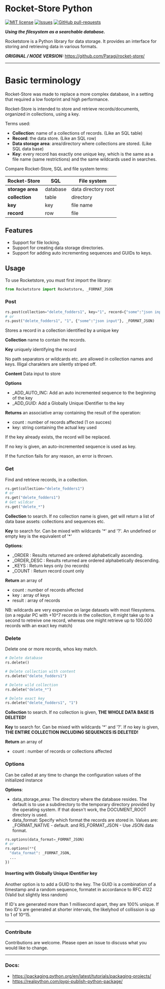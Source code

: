 # Rocket-Store Python

[![MIT license](http://img.shields.io/badge/license-MIT-brightgreen.svg)](http://opensource.org/licenses/MIT)
[![Issues](http://img.shields.io/github/issues/klich3/rocket-store-python.svg)]( https://github.com/klich3/rocket-store-python/issues )
[![GitHub pull-requests](https://img.shields.io/github/issues-pr/paragi/rocket-store.svg)](https://github.com/klich3/rocket-store-python/pull/)

***Using the filesystem as a searchable database.***

Rocketstore is a Python library for data storage. It provides an interface for storing and retrieving data in various formats.

***ORIGINAL / NODE VERSION:*** https://github.com/Paragi/rocket-store/

---

# Basic terminology

Rocket-Store was made to replace a more complex database, in a setting that required a low footprint and high performance.

Rocket-Store is intended to store and retrieve records/documents, organized in collections, using a key.

Terms used:
* __Collection__: name of a collections of records. (Like an SQL table)
* __Record__: the data store. (Like an SQL row)
* __Data storage area__: area/directory where collections are stored. (Like SQL data base)
* __Key__: every record has exactly one unique key, which is the same as a file name (same restrictions) and the same wildcards used in searches.

Compare Rocket-Store, SQL and file system terms:

| Rocket-Store | SQL| File system |
|---|---|---
| __storage area__     |  database     |  data directory root   |
| __collection__       |  table        |  directory             |
| __key__              |  key          |  file name             |
| __record__           |  row          |  file                  |


## Features

- Support for file locking.
- Support for creating data storage directories.
- Support for adding auto incrementing sequences and GUIDs to keys.


## Usage

To use Rocketstore, you must first import the library:

```python
from Rocketstore import Rocketstore, _FORMAT_JSON
```

### Post

```python
rs.post(collection="delete_fodders1", key="1", record={"some":"json input"}, flags=_FORMAT_JSON)
# or
rs.post("delete_fodders1", "1", {"some":"json input"}, _FORMAT_JSON)
```

Stores a record in a collection identified by a unique key

__Collection__ name to contain the records.

__Key__ uniquely identifying the record

No path separators or wildcards etc. are allowed in collection names and keys.
Illigal charakters are silently striped off.

__Content__ Data input to store

__Options__
  * _ADD_AUTO_INC:  Add an auto incremented sequence to the beginning of the key
  * _ADD_GUID: Add a Globally Unique IDentifier to the key

__Returns__ an associative array containing the result of the operation:
* count : number of records affected (1 on succes)
* key:   string containing the actual key used


If the key already exists, the record will be replaced.

If no key is given, an auto-incremented sequence is used as key.

If the function fails for any reason, an error is thrown.

### Get

Find and retrieve records, in a collection.

```python
rs.get(collection="delete_fodders1")
# or
rs.get("delete_fodders1")
# Get wildcar
rs.get("delete_*")
```

__Collection__ to search. If no collection name is given, get will return a list of data base assets: collections and sequences etc.

__Key__ to search for. Can be mixed with wildcards '\*' and '?'. An undefined or empty key is the equivalent of '*'

__Options__:
  * _ORDER       : Results returned are ordered alphabetically ascending.
  * _ORDER_DESC  : Results returned are ordered alphabetically descending.
  * _KEYS        : Return keys only (no records)
  * _COUNT       : Return record count only

__Return__ an array of
* count   : number of records affected
* key     : array of keys
* result  : array of records

NB: wildcards are very expensive on large datasets with most filesystems.
(on a regular PC with +10^7 records in the collection, it might take up to a second to retreive one record, whereas one might retrieve up to 100.000 records with an exact key match)

### Delete

Delete one or more records, whos key match.

```python
# Delete database
rs.delete()

# Delete collection with content
rs.delete("delete_fodders1")

# Delete wild collection 
rs.delete("delete_*")

# Delete exact key
rs.delete("delete_fodders1", "1")

```

__Collection__ to search. If no collection is given, **THE WHOLE DATA BASE IS DELETED!**

__Key__ to search for. Can be mixed with wildcards '\*' and '?'. If no key is given, **THE ENTIRE COLLECTION INCLUDING SEQUENCES IS DELETED!**

__Return__ an array of
* count : number of records or collections affected

### Options

Can be called at any time to change the configuration values of the initialized instance

__Options__:
  * data_storage_area: The directory where the database resides. The default is to use a subdirectory to the temporary directory provided by the operating system. If that doesn't work, the DOCUMENT_ROOT directory is used.
  * data_format: Specify which format the records are stored in. Values are: _FORMAT_NATIVE - default. and RS_FORMAT_JSON - Use JSON data format.

```python
rs.options(data_format=_FORMAT_JSON)
# or
rs.options(**{
  "data_format": _FORMAT_JSON,
  ...
})
```

#### Inserting with Globally Unique IDentifier key

Another option is to add a GUID to the key.
The GUID is a combination of a timestamp and a random sequence, formatet in accordance to  RFC 4122 (Valid but slightly less random)

If ID's are generated more than 1 millisecond apart, they are 100% unique.
If two ID's are generated at shorter intervals, the likelyhod of collission is up to 1 of 10^15.

---

### Contribute
Contributions are welcome. Please open an issue to discuss what you would like to change.

---

### Docs:
* https://packaging.python.org/en/latest/tutorials/packaging-projects/
* https://realpython.com/pypi-publish-python-package/